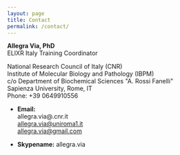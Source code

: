 ```yaml
---
layout: page
title: Contact
permalink: /contact/
---
```


**Allegra Via, PhD** <br>
ELIXR Italy Training Coordinator

National Research Council of Italy (CNR) <br>
Institute of Molecular Biology and Pathology (IBPM)<br>
c/o Department of Biochemical Sciences "A. Rossi Fanelli" <br>
Sapienza University, Rome, IT <br>
Phone: +39 0649910556 <br>

* **Email:** <br>
allegra.via@.cnr.it <br>
allegra.via@uniroma1.it <br>
allegra.via@gmail.com
   
* **Skypename:** allegra.via  
